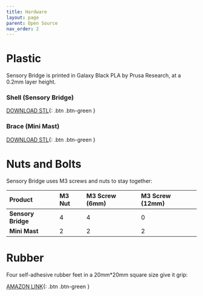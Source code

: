 ```yaml
---
title: Hardware
layout: page
parent: Open Source
nav_order: 2
---
```


# Plastic

Sensory Bridge is printed in Galaxy Black PLA by Prusa Research, at a 0.2mm layer height.

### Shell (Sensory Bridge)

[DOWNLOAD STL](https://github.com/connornishijima/SensoryBridge/blob/main/extras/OSHW/3D%20Printing/SENSORY_BRIDGE_BASE.stl){: .btn .btn-green }

### Brace (Mini Mast)

[DOWNLOAD STL](https://github.com/connornishijima/SensoryBridge/blob/main/extras/OSHW/3D%20Printing/MINI_MAST_MOUNT.stl){: .btn .btn-green }

# Nuts and Bolts

Sensory Bridge uses M3 screws and nuts to stay together:

| Product              | M3 Nut     | M3 Screw (6mm)    | M3 Screw (12mm)  |
|:---------------------|:-----------|:------------------|:-----------------|
| **Sensory Bridge**   | 4          | 4                 | 0                |
| **Mini Mast**        | 2          | 2                 | 2                |

# Rubber

Four self-adhesive rubber feet in a 20mm\*20mm square size give it grip:

[AMAZON LINK](
https://www.amazon.com/Black-Rubber-Feet-Stick-Bumper/dp/B06XPFDQBH/ref=asc_df_B06XPFDQBH/?tag=hyprod-20&linkCode=df0&hvadid=216491680482&hvpos=&hvnetw=g&hvrand=15911949513381329499&hvpone=&hvptwo=&hvqmt=&hvdev=c&hvdvcmdl=&hvlocint=&hvlocphy=9029757&hvtargid=pla-351059317821&mcid=ed3c95f4f5e338ddb2ff72fb4c735880&gclid=Cj0KCQiAsburBhCIARIsAExmsu4ONYdNRp9XvrBRV1yUShMZcM7c0Ny48n1zMgiIEZZfWTQwcL38fIQaAtrbEALw_wcB&th=1){: .btn .btn-green }
